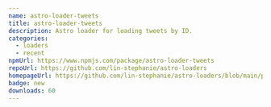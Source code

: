 ```yaml
---
name: astro-loader-tweets
title: astro-loader-tweets
description: Astro loader for loading tweets by ID.
categories:
  - loaders
  - recent
npmUrl: https://www.npmjs.com/package/astro-loader-tweets
repoUrl: https://github.com/lin-stephanie/astro-loaders
homepageUrl: https://github.com/lin-stephanie/astro-loaders/blob/main/packages/astro-loader-tweets/
badge: new
downloads: 60
---
```

